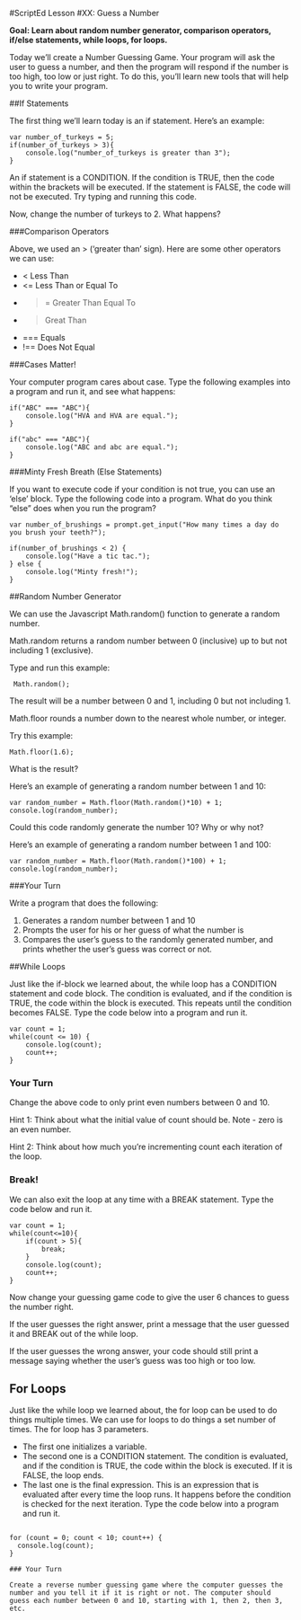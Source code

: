#ScriptEd Lesson #XX: Guess a Number

**Goal: Learn about random number generator, comparison operators, if/else statements, while loops, for loops.**

Today we’ll create a Number Guessing Game. Your program will ask the user to guess a
number, and then the program will respond if the number is too high, too low or just right. To do
this, you’ll learn new tools that will help you to write your program.

##If Statements

The first thing we’ll learn today is an if statement. Here’s an example:

```
var number_of_turkeys = 5;
if(number_of_turkeys > 3){
    console.log("number_of_turkeys is greater than 3");
}
```

An if statement is a CONDITION. If the condition is TRUE, then the code within the brackets will be
executed. If the statement is FALSE, the code will not be executed. Try typing and running this
code.

Now, change the number of turkeys to 2. What happens?

###Comparison Operators

Above, we used an > (‘greater than’ sign). Here are some other operators we can use:

* < Less Than
* <= Less Than or Equal To
* >= Greater Than Equal To
* > Great Than
* === Equals
* !== Does Not Equal

###Cases Matter!

Your computer program cares about case. Type the following examples into a program and run it,
and see what happens:

```
if("ABC" === "ABC"){
    console.log("HVA and HVA are equal.");
}

if("abc" === "ABC"){
    console.log("ABC and abc are equal.");
}
```

###Minty Fresh Breath (Else Statements)

If you want to execute code if your condition is not true, you can use an ‘else’ block. Type the
following code into a program. What do you think “else” does when you run the program?

```
var number_of_brushings = prompt.get_input("How many times a day do you brush your teeth?");

if(number_of_brushings < 2) {
    console.log("Have a tic tac.");
} else {
    console.log("Minty fresh!");
}
```

##Random Number Generator

We can use the Javascript Math.random() function to generate a random number.

Math.random returns a random number between 0 (inclusive) up to but not including 1 (exclusive).

Type and run this example:

```
 Math.random();
```

The result will be a number between 0 and 1, including 0 but not including 1.

Math.floor rounds a number down to the nearest whole number, or integer.

Try this example:

```
Math.floor(1.6);
```

What is the result?

Here’s an example of generating a random number between 1 and 10:

```
var random_number = Math.floor(Math.random()*10) + 1;
console.log(random_number);
```

Could this code randomly generate the number 10? Why or why not?

Here’s an example of generating a random number between 1 and 100:

```
var random_number = Math.floor(Math.random()*100) + 1;
console.log(random_number);
```

###Your Turn

Write a program that does the following:

1. Generates a random number between 1 and 10
2. Prompts the user for his or her guess of what the number is
3. Compares the user’s guess to the randomly generated number, and prints whether the user’s
guess was correct or not.

##While Loops

Just like the if-block we learned about, the while loop has a CONDITION statement and code block. The condition is evaluated, and if the condition is TRUE, the code within the block is executed. This repeats until the condition becomes FALSE. Type the code below into a program and run it.

```
var count = 1;
while(count <= 10) {
    console.log(count);
    count++;
}
```

### Your Turn

Change the above code to only print even numbers between 0 and 10.

Hint 1: Think about what the initial value of count should be. Note - zero is an even number.

Hint 2: Think about how much you’re incrementing count each iteration of the loop.

### Break!
We can also exit the loop at any time with a BREAK statement. Type the code below and run it.

```
var count = 1;
while(count<=10){
    if(count > 5){
        break;
    }
    console.log(count);
    count++;
}
```

Now change your guessing game code to give the user 6 chances to guess the number right.

If the user guesses the right answer, print a message that the user guessed it and BREAK out of the
while loop.

If the user guesses the wrong answer, your code should still print a message saying whether the
user’s guess was too high or too low.

## For Loops

Just like the while loop we learned about, the for loop can be used to do things multiple times. We can use for loops to do things a set number of times. The for loop has 3 parameters.
* The first one initializes a variable.
* The second one is a CONDITION statement. The condition is evaluated, and if the condition is TRUE, the code within the block is executed. If it is FALSE, the loop ends.
* The last one is the final expression. This is an expression that is evaluated after every time the loop runs. It happens before the condition is checked for the next iteration.
Type the code below into a program and run it.

```

for (count = 0; count < 10; count++) {
  console.log(count);
}

### Your Turn

Create a reverse number guessing game where the computer guesses the number and you tell it if it is right or not. The computer should guess each number between 0 and 10, starting with 1, then 2, then 3, etc.